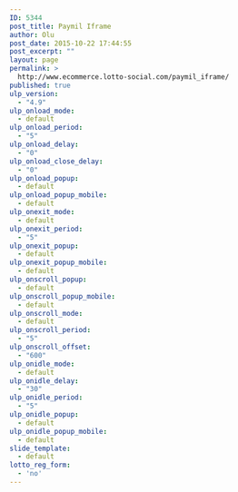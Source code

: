 ```yaml
---
ID: 5344
post_title: Paymil Iframe
author: Olu
post_date: 2015-10-22 17:44:55
post_excerpt: ""
layout: page
permalink: >
  http://www.ecommerce.lotto-social.com/paymil_iframe/
published: true
ulp_version:
  - "4.9"
ulp_onload_mode:
  - default
ulp_onload_period:
  - "5"
ulp_onload_delay:
  - "0"
ulp_onload_close_delay:
  - "0"
ulp_onload_popup:
  - default
ulp_onload_popup_mobile:
  - default
ulp_onexit_mode:
  - default
ulp_onexit_period:
  - "5"
ulp_onexit_popup:
  - default
ulp_onexit_popup_mobile:
  - default
ulp_onscroll_popup:
  - default
ulp_onscroll_popup_mobile:
  - default
ulp_onscroll_mode:
  - default
ulp_onscroll_period:
  - "5"
ulp_onscroll_offset:
  - "600"
ulp_onidle_mode:
  - default
ulp_onidle_delay:
  - "30"
ulp_onidle_period:
  - "5"
ulp_onidle_popup:
  - default
ulp_onidle_popup_mobile:
  - default
slide_template:
  - default
lotto_reg_form:
  - 'no'
---
```

<?php global $test;; echo $test;?>

<form id="IframeCreditCardForm" action="" method="post" name="IframeCreditCardForm">
<div id="credit-card-formdiv" class="col-lg-12" style="display: none;">
<div style="display: inline-block; max-width: 300px;">
<h4 id="creditCardText" style="display: none;">Credit Card Details</h4>
<div><!-- Other fields of your form -->
<div id="credit-card-fields"><!-- Embedded credit card frame will load here --></div>
<!-- Other fields of your form -->

</div>
<div class="form-group">
<div class="tc"><button id="btnPlaceOrder" class="btn btn-block btn-success btn-next" style="display: none;" type="button">PLACE ORDER &gt;&gt;</button></div>
</div>
<div class="tc"><img id="CardIconsimage" style="display: none;" src="http://lottosocial.s3.amazonaws.com/cms2/wp-content/uploads/2015/07/cardIcons.png" alt="Card icons" /></div>
</div>
</div>
</form>